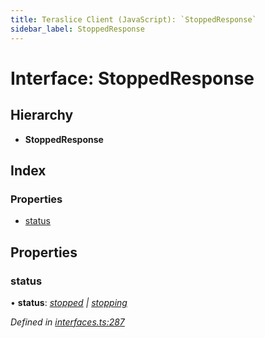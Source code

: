 ```yaml
---
title: Teraslice Client (JavaScript): `StoppedResponse`
sidebar_label: StoppedResponse
---
```


# Interface: StoppedResponse

## Hierarchy

* **StoppedResponse**

## Index

### Properties

* [status](stoppedresponse.md#status)

## Properties

###  status

• **status**: *[stopped](../enums/executionstatus.md#stopped) | [stopping](../enums/executionstatus.md#stopping)*

*Defined in [interfaces.ts:287](https://github.com/terascope/teraslice/blob/d2d877b60/packages/teraslice-client-js/src/interfaces.ts#L287)*
